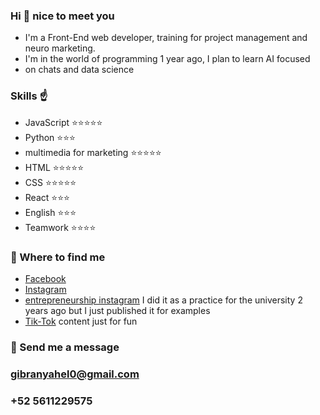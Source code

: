 ### Hi 👋 nice to meet you

- I'm a Front-End web developer, training for project management and neuro marketing.
- I'm in the world of programming 1 year ago, I plan to learn AI focused 
- on chats and data science

### Skills ☝️ 

 - JavaScript  ⭐⭐⭐⭐⭐
 - Python ⭐⭐⭐
 - multimedia for marketing ⭐⭐⭐⭐⭐
 - HTML   ⭐⭐⭐⭐⭐
 - CSS ⭐⭐⭐⭐⭐
 - React ⭐⭐⭐
 - English ⭐⭐⭐
 - Teamwork ⭐⭐⭐⭐

### 🔴 Where to find me

 - [Facebook](https://www.facebook.com/profile.php?id=100008970512242)
 - [Instagram](https://www.instagram.com/gibranyahel)
 - [entrepreneurship instagram](https://www.instagram.com/across_cloth) I did it as a practice for the university 2 years ago but I just published it for examples
 - [Tik-Tok](https://www.tiktok.com/@im_gibee?is_from_webapp=1&sender_device=pc) content just for fun
 ### 🚀 Send me a message 
 ### gibranyahel0@gmail.com
 ### +52 5611229575

